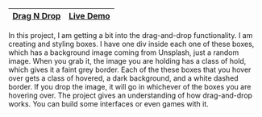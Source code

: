 | [Drag N Drop](https://github.com/lana-20/50_Projects_in_50_Days/tree/main/DragNDrop) | [Live Demo](https://lana-20.github.io/drag-n-drop/) |
|----|----|

In this project, I am getting a bit into the drag-and-drop functionality.
I am creating and styling boxes. I have one div inside each one of these boxes,
which has a background image coming from Unsplash, just a random image.
When you grab it, the image you are holding has a class of hold, which gives it a faint grey border.
Each of the these boxes that you hover over gets a class of hovered, a dark background, and a white dashed border.
If you drop the image, it will go in whichever of the boxes you are hovering over.
The project gives an understanding of how drag-and-drop works. You can build some interfaces or even games with it.
